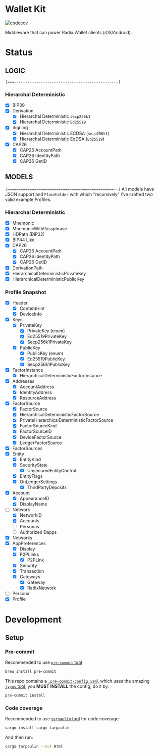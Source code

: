 # Wallet Kit

[![codecov](https://codecov.io/github/Sajjon/RadixWalletKit/graph/badge.svg?token=EQYDU0XPMX)](https://codecov.io/github/Sajjon/RadixWalletKit)

Middleware that can power Radix Wallet clients (iOS/Android).

# Status

## LOGIC

`[===-----------------------------------------------]`

### Hierarchal Deterministic

- [x] BIP39
- [x] Derivation
  - [x] Hierarchal Deterministic `secp256k1`
  - [x] Hierarchal Deterministic `Ed25519`
- [x] Signing
  - [x] Hierarchal Deterministic ECDSA (`secp256k1`)
  - [x] Hierarchal Deterministic EdDSA (`Ed25519`)
- [x] CAP26
  - [x] CAP26 AccountPath
  - [x] CAP26 IdentityPath
  - [x] CAP26 GetID

## MODELS

`[================================================--]`
All models have JSON support and `Placeholder` with which "recursively" I've crafted two valid example Profiles.

### Hierarchal Deterministic

- [x] Mnemonic
- [x] MnemonicWithPassphrase
- [x] HDPath (BIP32)
- [x] BIP44 Like
- [x] CAP26
  - [x] CAP26 AccountPath
  - [x] CAP26 IdentityPath
  - [x] CAP26 GetID
- [x] DerivationPath
- [x] HierarchicalDeterministicPrivateKey
- [x] HierarchicalDeterministicPublicKey

### Profile Snapshot

- [x] Header
  - [x] ContentHint
  - [x] DeviceInfo
- [x] Keys
  - [x] PrivateKey
    - [x] PrivateKey (enum)
    - [x] Ed25519PrivateKey
    - [x] Secp256k1PrivateKey
  - [x] PublicKey
    - [x] PublicKey (enum)
    - [x] Ed25519PublicKey
    - [x] Secp256k1PublicKey
- [x] FactorInstance
  - [x] HierarchicalDeterministicFactorInstance
- [x] Addresses
  - [x] AccountAddress
  - [x] IdentityAddress
  - [x] ResourceAddress
- [x] FactorSource
  - [x] FactorSource
  - [x] HierarchicalDeterministicFactorSource
  - [x] PrivateHierarchicalDeterministicFactorSource
  - [x] FactorSourceKind
  - [x] FactorSourceID
  - [x] DeviceFactorSource
  - [x] LedgerFactorSource
- [x] FactorSources
- [x] Entity
  - [x] EntityKind
  - [x] SecurityState
    - [x] UnsecuredEntityControl
  - [x] EntityFlags
  - [x] OnLedgerSettings
    - [x] ThirdPartyDeposits
- [x] Account
  - [x] AppearanceID
  - [x] DisplayName
- [ ] Network
  - [x] NetworkID
  - [x] Accounts
  - [ ] Personas
  - [ ] Authorized Dapps
- [x] Networks
- [x] AppPreferences
  - [x] Display
  - [x] P2PLinks
    - [x] P2PLink
  - [x] Security
  - [x] Transaction
  - [x] Gateways
    - [x] Gateway
    - [x] RadixNetwork
- [ ] Persona
- [x] Profile

# Development

## Setup

### Pre-commit

Recommended to use [`pre-commit` tool](https://pre-commit.com/)

```sh
brew install pre-commit
```

This repo contains a [`.pre-commit-config.yaml`](./.pre-commit-config.yaml) which uses the amazing [`typos` tool](https://github.com/crate-ci/typos), you **MUST INSTALL** the config, do it by:

```sh
pre-commit install
```

### Code coverage

Recommended to use [`tarpaulin` tool](https://github.com/xd009642/tarpaulin) for code coverage:

```sh
cargo install cargo-tarpaulin
```

And then run:

```sh
cargo tarpaulin --out Html
```
